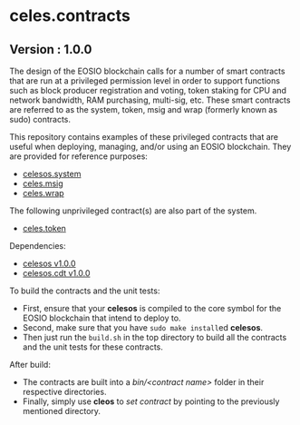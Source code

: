 # celes.contracts

## Version : 1.0.0

The design of the EOSIO blockchain calls for a number of smart contracts that are run at a privileged permission level in order to support functions such as block producer registration and voting, token staking for CPU and network bandwidth, RAM purchasing, multi-sig, etc.  These smart contracts are referred to as the system, token, msig and wrap (formerly known as sudo) contracts.

This repository contains examples of these privileged contracts that are useful when deploying, managing, and/or using an EOSIO blockchain.  They are provided for reference purposes:

   * [celesos.system](https://github.com/eosio/celes.contracts/tree/master/celesos.system)
   * [celes.msig](https://github.com/eosio/celes.contracts/tree/master/celes.msig)
   * [celes.wrap](https://github.com/eosio/celes.contracts/tree/master/celes.wrap)

The following unprivileged contract(s) are also part of the system.
   * [celes.token](https://github.com/eosio/celes.contracts/tree/master/celes.token)

Dependencies:
* [celesos v1.0.0](https://github.com/celes-dev/celesos/releases/tag/v1.0.0)
* [celesos.cdt v1.0.0](https://github.com/celes-dev/celesos/releases/tag/v1.0.0)

To build the contracts and the unit tests:
* First, ensure that your __celesos__ is compiled to the core symbol for the EOSIO blockchain that intend to deploy to.
* Second, make sure that you have ```sudo make install```ed __celesos__.
* Then just run the ```build.sh``` in the top directory to build all the contracts and the unit tests for these contracts.

After build:
* The contracts are built into a _bin/\<contract name\>_ folder in their respective directories.
* Finally, simply use __cleos__ to _set contract_ by pointing to the previously mentioned directory.
